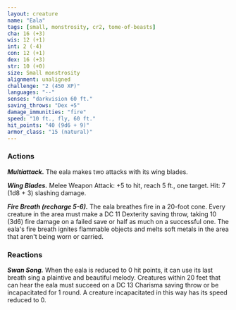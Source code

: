 ```yaml
---
layout: creature
name: "Eala"
tags: [small, monstrosity, cr2, tome-of-beasts]
cha: 16 (+3)
wis: 12 (+1)
int: 2 (-4)
con: 12 (+1)
dex: 16 (+3)
str: 10 (+0)
size: Small monstrosity
alignment: unaligned
challenge: "2 (450 XP)"
languages: "--"
senses: "darkvision 60 ft."
saving_throws: "Dex +5"
damage_immunities: "fire"
speed: "10 ft., fly, 60 ft."
hit_points: "40 (9d6 + 9)"
armor_class: "15 (natural)"
---
```


### Actions

***Multiattack.*** The eala makes two attacks with its wing blades.

***Wing Blades.*** Melee Weapon Attack: +5 to hit, reach 5 ft., one target. Hit: 7 (1d8 + 3) slashing damage.

***Fire Breath (recharge 5-6).*** The eala breathes fire in a 20-foot cone. Every creature in the area must make a DC 11 Dexterity saving throw, taking 10 (3d6) fire damage on a failed save or half as much on a successful one. The eala's fire breath ignites flammable objects and melts soft metals in the area that aren't being worn or carried.

### Reactions

***Swan Song.*** When the eala is reduced to 0 hit points, it can use its last breath sing a plaintive and beautiful melody. Creatures within 20 feet that can hear the eala must succeed on a DC 13 Charisma saving throw or be incapacitated for 1 round. A creature incapacitated in this way has its speed reduced to 0.

